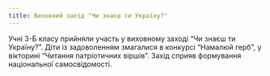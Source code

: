 ```yaml
---
title: Виховний захід "Чи знаєш ти Україну?"
---
```


Учні 3-Б класу прийняли участь у виховному заході “Чи знаєш ти Україну?”. Діти із задоволенням змагалися в конкурсі “Намалюй герб”, у вікторині “Читання патріотичних віршів”. Захід сприяв формування національної самосвідомості.

<slideshow id="72157651469773636"></slideshow>
